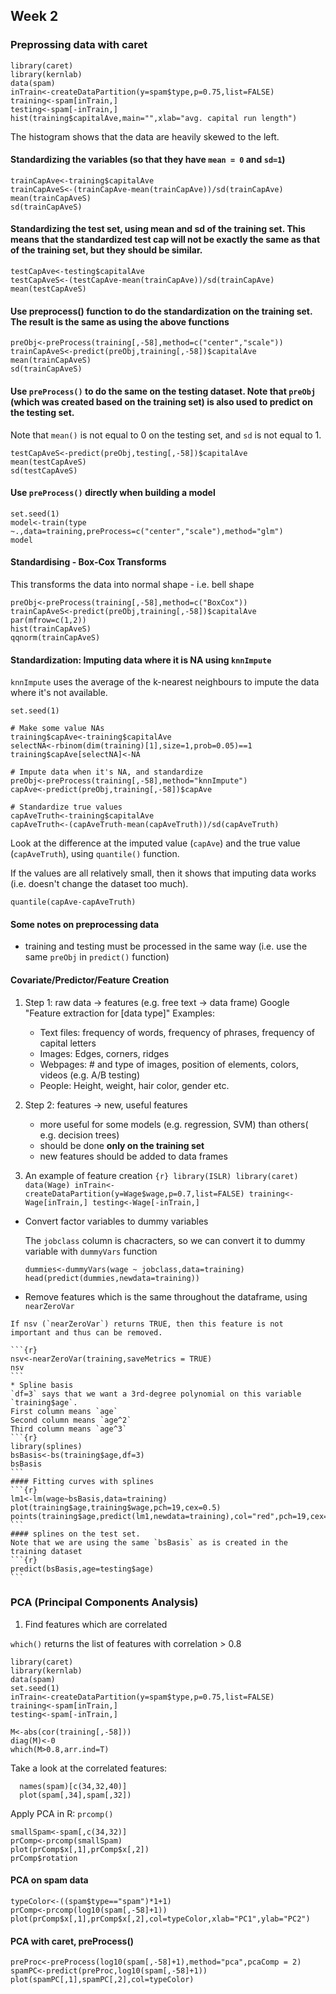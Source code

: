 

## Week 2

### Preprossing data with caret
```{r}
library(caret)
library(kernlab)
data(spam)
inTrain<-createDataPartition(y=spam$type,p=0.75,list=FALSE)
training<-spam[inTrain,]
testing<-spam[-inTrain,]
hist(training$capitalAve,main="",xlab="avg. capital run length")
```

The histogram shows that the data are heavily skewed to the left. 

#### Standardizing the variables (so that they have `mean = 0` and `sd=1`)
```{r}
trainCapAve<-training$capitalAve
trainCapAveS<-(trainCapAve-mean(trainCapAve))/sd(trainCapAve)
mean(trainCapAveS)
sd(trainCapAveS)
```

#### Standardizing the test set, using mean and sd of the training set. This means that the standardized test cap will not be exactly the same as that of the training set, but they should be similar. 
```{r}
testCapAve<-testing$capitalAve
testCapAveS<-(testCapAve-mean(trainCapAve))/sd(trainCapAve)
mean(testCapAveS)
```

#### Use preprocess() function to do the standardization on the training set. The result is the same as using the above functions
```{r}
preObj<-preProcess(training[,-58],method=c("center","scale"))
trainCapAveS<-predict(preObj,training[,-58])$capitalAve
mean(trainCapAveS)
sd(trainCapAveS)
```
#### Use `preProcess()` to do the same on the testing dataset. Note that `preObj` (which was created based on the training set) is also used to predict on the testing set.

Note that `mean()` is not equal to 0 on the testing set, and `sd` is not equal to 1.

```{r}
testCapAveS<-predict(preObj,testing[,-58])$capitalAve
mean(testCapAveS)
sd(testCapAveS)
```

#### Use `preProcess()` directly when building a model

```{r}
set.seed(1)
model<-train(type ~.,data=training,preProcess=c("center","scale"),method="glm")
model
```

#### Standardising - Box-Cox Transforms

This transforms the data into normal shape - i.e. bell shape
```{r}
preObj<-preProcess(training[,-58],method=c("BoxCox"))
trainCapAveS<-predict(preObj,training[,-58])$capitalAve
par(mfrow=c(1,2))
hist(trainCapAveS)
qqnorm(trainCapAveS)
```

#### Standardization: Imputing data where it is NA using `knnImpute`

`knnImpute` uses the average of the k-nearest neighbours to impute the data where it's not available. 

```{r}
set.seed(1)

# Make some value NAs
training$capAve<-training$capitalAve
selectNA<-rbinom(dim(training)[1],size=1,prob=0.05)==1
training$capAve[selectNA]<-NA

# Impute data when it's NA, and standardize
preObj<-preProcess(training[,-58],method="knnImpute")
capAve<-predict(preObj,training[,-58])$capAve

# Standardize true values
capAveTruth<-training$capitalAve
capAveTruth<-(capAveTruth-mean(capAveTruth))/sd(capAveTruth)
```

Look at the difference at the imputed value (`capAve`) and the true value (`capAveTruth`), using `quantile()` function.

If the values are all relatively small, then it shows that imputing data works (i.e. doesn't change the dataset too much).
```{r}
quantile(capAve-capAveTruth)
```

#### Some notes on preprocessing data

* training and testing must be processed in the same way (i.e. use the same `preObj` in `predict()` function)


#### Covariate/Predictor/Feature Creation

1. Step 1: raw data -> features (e.g. free text -> data frame)
   Google "Feature extraction for [data type]"
   Examples:
   * Text files: frequency of words, frequency of phrases, frequency of capital letters
   * Images: Edges, corners, ridges
   * Webpages: # and type of images, position of elements, colors, videos (e.g. A/B testing)
   * People: Height, weight, hair color, gender etc.
   
2. Step 2: features -> new, useful features
   * more useful for some models (e.g. regression, SVM) than others( e.g. decision trees)
   * should be done **only on the training set**
   * new features should be added to data frames

3. An example of feature creation
        ```{r}
        library(ISLR)
        library(caret)
        data(Wage)
        inTrain<-createDataPartition(y=Wage$wage,p=0.7,list=FALSE)
        training<-Wage[inTrain,]
        testing<-Wage[-inTrain,]
        ```
  * Convert factor variables to dummy variables 
    
    The `jobclass` column is chacracters, so we can convert it to dummy variable with `dummyVars` function
    
    ```{r}
    dummies<-dummyVars(wage ~ jobclass,data=training)
    head(predict(dummies,newdata=training))
    ```
    
   * Remove features which is the same throughout the dataframe, using `nearZeroVar`
    
    If nsv (`nearZeroVar`) returns TRUE, then this feature is not important and thus can be removed. 
    
    ```{r}
    nsv<-nearZeroVar(training,saveMetrics = TRUE)
    nsv
    ```
    * Spline basis
    `df=3` says that we want a 3rd-degree polynomial on this variable `training$age`.
    First column means `age`
    Second column means `age^2`
    Third column means `age^3`
    ```{r}
    library(splines)
    bsBasis<-bs(training$age,df=3)
    bsBasis
    ```
    #### Fitting curves with splines
    ```{r}
    lm1<-lm(wage~bsBasis,data=training)
    plot(training$age,training$wage,pch=19,cex=0.5)
    points(training$age,predict(lm1,newdata=training),col="red",pch=19,cex=0.5)
    ```
    #### splines on the test set.
    Note that we are using the same `bsBasis` as is created in the training dataset
    ```{r}
    predict(bsBasis,age=testing$age)
    ```

### PCA (Principal Components Analysis)
1. Find features which are correlated

`which()` returns the list of features with correlation > 0.8
```{r}
library(caret)
library(kernlab)
data(spam)
set.seed(1)
inTrain<-createDataPartition(y=spam$type,p=0.75,list=FALSE)
training<-spam[inTrain,]
testing<-spam[-inTrain,]

M<-abs(cor(training[,-58]))
diag(M)<-0
which(M>0.8,arr.ind=T)
```
  
  Take a look at the correlated features:
  
```{r}
  names(spam)[c(34,32,40)]
  plot(spam[,34],spam[,32])
```

  Apply PCA in R: `prcomp()`
```{r}
smallSpam<-spam[,c(34,32)]
prComp<-prcomp(smallSpam)
plot(prComp$x[,1],prComp$x[,2])
prComp$rotation
```
 
 #### PCA on spam data
```{r}
typeColor<-((spam$type=="spam")*1+1)
prComp<-prcomp(log10(spam[,-58]+1))
plot(prComp$x[,1],prComp$x[,2],col=typeColor,xlab="PC1",ylab="PC2")
```

  #### PCA with caret, preProcess()
```{r}
preProc<-preProcess(log10(spam[,-58]+1),method="pca",pcaComp = 2)
spamPC<-predict(preProc,log10(spam[,-58]+1))
plot(spamPC[,1],spamPC[,2],col=typeColor)
```